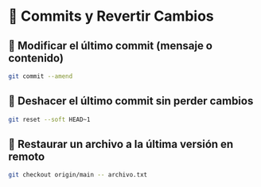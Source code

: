 # 📝 Commits y Revertir Cambios

## 📌 Modificar el último commit (mensaje o contenido)
```sh
git commit --amend
```

## 📌 Deshacer el último commit sin perder cambios
```sh
git reset --soft HEAD~1
```

## 📌 Restaurar un archivo a la última versión en remoto
```sh
git checkout origin/main -- archivo.txt
```
